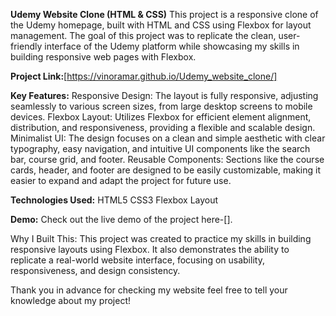 **Udemy Website Clone (HTML & CSS)**
This project is a responsive clone of the Udemy homepage, built with HTML and CSS using Flexbox for layout management. The goal of this project was to replicate the clean, user-friendly interface of the Udemy platform while showcasing my skills in building responsive web pages with Flexbox.

**Project Link:**[https://vinoramar.github.io/Udemy_website_clone/]

**Key Features:**
Responsive Design: The layout is fully responsive, adjusting seamlessly to various screen sizes, from large desktop screens to mobile devices.
Flexbox Layout: Utilizes Flexbox for efficient element alignment, distribution, and responsiveness, providing a flexible and scalable design.
Minimalist UI: The design focuses on a clean and simple aesthetic with clear typography, easy navigation, and intuitive UI components like the search bar, course grid, and footer.
Reusable Components: Sections like the course cards, header, and footer are designed to be easily customizable, making it easier to expand and adapt the project for future use.

**Technologies Used:**
HTML5
CSS3
Flexbox Layout

**Demo:**
Check out the live demo of the project here-[].

Why I Built This:
This project was created to practice my skills in building responsive layouts using Flexbox. It also demonstrates the ability to replicate a real-world website interface, focusing on usability, responsiveness, and design consistency.

Thank you in advance for checking my website feel free to tell your knowledge about my project!

